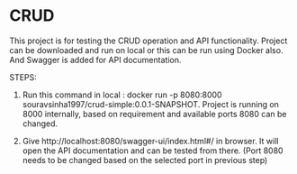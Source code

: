 # CRUD

This project is for testing the CRUD operation and API functionality.
Project can be downloaded and run on local or this can be run using Docker also.
And Swagger is added for API documentation.

STEPS:
1. Run this command in local : docker run -p 8080:8000 souravsinha1997/crud-simple:0.0.1-SNAPSHOT.
Project is running on 8000 internally, based on requirement and available ports 8080 can be changed.

2. Give http://localhost:8080/swagger-ui/index.html#/ in browser. It will open the API documentation and can be tested from there. (Port 8080 needs to be changed based on the selected port in previous step)
